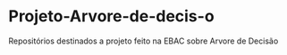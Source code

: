 # Projeto-Arvore-de-decis-o
Repositórios destinados a projeto feito na EBAC sobre Arvore de Decisão
